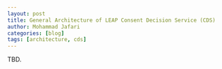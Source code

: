 ```yaml
---
layout: post
title: General Architecture of LEAP Consent Decision Service (CDS)
author: Mohammad Jafari
categories: [blog]
tags: [architecture, cds]
---
```

TBD.
